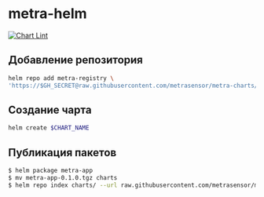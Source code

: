 # metra-helm
[![Chart Lint](https://github.com/metrasensor/metra-charts/actions/workflows/testing.yaml/badge.svg)](https://github.com/metrasensor/metra-charts/actions/workflows/testing.yaml)

## Добавление репозитория
```bash
helm repo add metra-registry \
'https://$GH_SECRET@raw.githubusercontent.com/metrasensor/metra-charts/master/charts'
```
## Создание чарта
```bash
helm create $CHART_NAME
```

## Публикация пакетов
```bash
$ helm package metra-app
$ mv metra-app-0.1.0.tgz charts
$ helm repo index charts/ --url raw.githubusercontent.com/metrasensor/metra-charts/master/charts
```